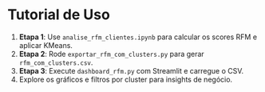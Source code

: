 # Tutorial de Uso

1. **Etapa 1**: Use `analise_rfm_clientes.ipynb` para calcular os scores RFM e aplicar KMeans.
2. **Etapa 2**: Rode `exportar_rfm_com_clusters.py` para gerar `rfm_com_clusters.csv`.
3. **Etapa 3**: Execute `dashboard_rfm.py` com Streamlit e carregue o CSV.
4. Explore os gráficos e filtros por cluster para insights de negócio.

